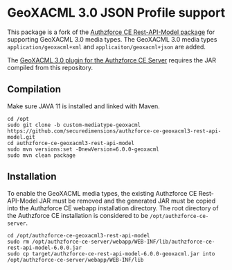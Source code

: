 # GeoXACML 3.0 JSON Profile support
This package is a fork of the [Authzforce CE Rest-API-Model package](https://github.com/authzforce/rest-api-model/tree/custom-mediatype-geoxacml) for supporting GeoXACML 3.0 media types. The GeoXACML 3.0 media types `application/geoxacml+xml` and `applicaiton/geoxacml+json` are added.

The [GeoXACML 3.0 plugin for the Authzforce CE Server](https://github.com/securedimensions/authzforce-ce-geoxacml3) requires the JAR compiled from this repository.

## Compilation
Make sure JAVA 11 is installed and linked with Maven.

```shell
cd /opt
sudo git clone -b custom-mediatype-geoxacml https://github.com/securedimensions/authzforce-ce-geoxacml3-rest-api-model.git 
cd authzforce-ce-geoxacml3-rest-api-model
sudo mvn versions:set -DnewVersion=6.0.0-geoxacml
sudo mvn clean package
```
## Installation
To enable the GeoXACML media types, the existing Authzforce CE Rest-API-Model JAR must be removed and the generated JAR must be copied into the Authzforce CE webapp installation directory. The root directory of the Authzforce CE installation is considered to be `/opt/authzforce-ce-server`.

```shell
cd /opt/authzforce-ce-geoxacml3-rest-api-model
sudo rm /opt/authzforce-ce-server/webapp/WEB-INF/lib/authzforce-ce-rest-api-model-6.0.0.jar
sudo cp target/authzforce-ce-rest-api-model-6.0.0-geoxacml.jar into /opt/authzforce-ce-server/webapp/WEB-INF/lib
```